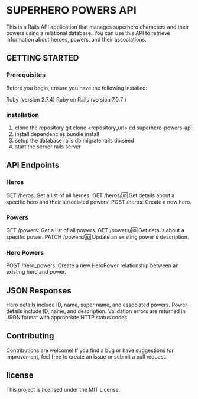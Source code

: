 # SUPERHERO POWERS API
This is a Rails API application that manages superhero characters and their powers using a relational database. You can use this API to retrieve information about heroes, powers, and their associations.

## GETTING STARTED

### Prerequisites
Before you begin, ensure you have the following installed:

Ruby (version 2.7.4)
Ruby on Rails (version 7.0.7 )

### installation
1. clone the repository
git clone <repository_url>
cd superhero-powers-api
2. install dependencies
bundle install
3. setup the database
rails db:migrate
rails db:seed
4. start the server
rails server


## API Endpoints

### Heros
GET /heros: Get a list of all heroes.
GET /heros/:id: Get details about a specific hero and their associated powers.
POST /heros: Create a new hero.
### Powers
GET /powers: Get a list of all powers.
GET /powers/:id: Get details about a specific power.
PATCH /powers/:id: Update an existing power's description.
### Hero Powers
POST /hero_powers: Create a new HeroPower relationship between an existing hero and power.

## JSON Responses
Hero details include ID, name, super name, and associated powers.
Power details include ID, name, and description.
Validation errors are returned in JSON format with appropriate HTTP status codes

## Contributing
Contributions are welcome! If you find a bug or have suggestions for improvement, feel free to create an issue or submit a pull request.

## license
This project is licensed under the MIT License.

